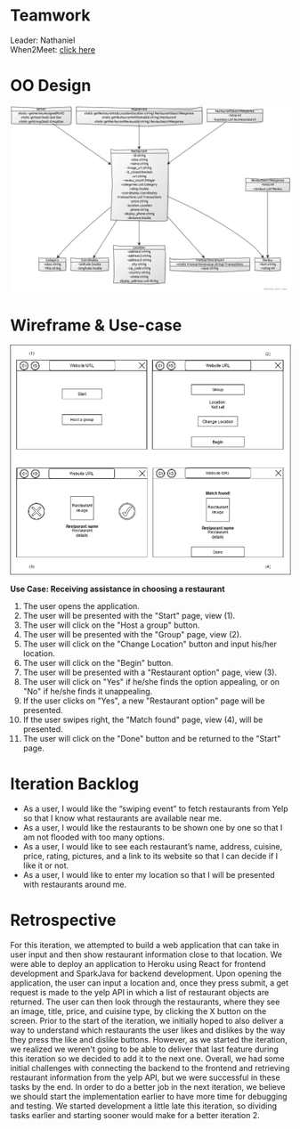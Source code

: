 # Teamwork

Leader: Nathaniel  
When2Meet: [click here](https://www.when2meet.com/?11139749-jH8B8)

# OO Design

![Update 1: UML Diagram](assets/uml-diagram-iteration1-update.png)

# Wireframe & Use-case

![Wireframe](assets/iteration1_wireframe.png)

**Use Case: Receiving assistance in choosing a restaurant**

1. The user opens the application.
2. The user will be presented with the "Start" page, view (1).
3. The user will click on the "Host a group" button.
4. The user will be presented with the "Group" page, view (2).
5. The user will click on the "Change Location" button and input his/her location.
6. The user will click on the "Begin" button.
7. The user will be presented with a "Restaurant option" page, view (3).
8. The user will click on "Yes" if he/she finds the option appealing, or on "No" if he/she finds it unappealing.
9. If the user clicks on "Yes", a new "Restaurant option" page will be presented.
10. If the user swipes right, the "Match found" page, view (4), will be presented.
11. The user will click on the "Done" button and be returned to the "Start" page.

# Iteration Backlog
- As a user, I would like the “swiping event” to fetch restaurants from Yelp so that I know what restaurants are available near me.
- As a user, I would like the restaurants to be shown one by one so that I am not flooded with too many options.
- As a user, I would like to see each restaurant’s name, address, cuisine, price, rating, pictures, and a link to its website so that I can decide if I like it or not.
- As a user, I would like to enter my location so that I will be presented with restaurants around me.



# Retrospective

For this iteration, we attempted to build a web application that can take in user input and then show restaurant information close to that location. We were able to deploy an application to Heroku using React for frontend development and SparkJava for backend development. Upon opening the application, the user can input a location and, once they press submit, a get request is made to the yelp API in which a list of restaurant objects are returned. The user can then look through the restaurants, where they see an image, title, price, and cuisine type, by clicking the X button on the screen. Prior to the start of the iteration, we initially hoped to also deliver a way to understand which restaurants the user likes and dislikes by the way they press the like and dislike buttons. However, as we started the iteration, we realized we weren't going to be able to deliver that last feature during this iteration so we decided to add it to the next one. Overall, we had some initial challenges with connecting the backend to the frontend and retrieving restaurant information from the yelp API, but we were successful in these tasks by the end. In order to do a better job in the next iteration, we believe we should start the implementation earlier to have more time for debugging and testing. We started development a little late this iteration, so dividing tasks earlier and starting sooner would make for a better iteration 2.
